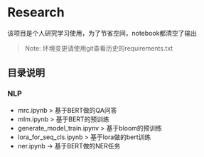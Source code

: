 # Research

该项目是个人研究学习使用，为了节省空间，notebook都清空了输出

> Note: 环境变更请使用git查看历史的requirements.txt

## 目录说明

### NLP
+ mrc.ipynb > 基于BERT做的QA问答
+ mlm.ipynb > 基于BERT的预训练
+ generate_model_train.ipynv > 基于bloom的预训练
+ lora_for_seq_cls.ipynb > 基于lora做的bert训练
+ ner.ipynb -> 基于BERT做的NER任务